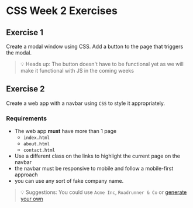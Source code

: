 # CSS Week 2 Exercises

## Exercise 1

Create a modal window using CSS. Add a button to the page that triggers the modal.

> 💡 Heads up: The button doesn't have to be functional yet as we will make it functional with JS in the coming weeks

## Exercise 2

Create a web app with a navbar using `CSS` to style it appropriately.

### Requirements

- The web app **must** have more than 1 page
  - `index.html`
  - `about.html`
  - `contact.html`
- Use a different class on the links to highlight the current page on the navbar
- the navbar must be responsive to mobile and follow a mobile-first approach
- you can use any sort of fake company name.

> :bulb: Suggestions: You could use `Acme Inc`, `Roadrunner & Co` or [generate your own](https://www.google.com/search?q=company+name+generator "Google Search")
